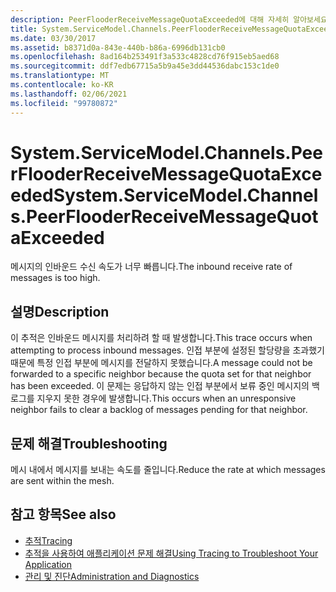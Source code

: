 ```yaml
---
description: PeerFlooderReceiveMessageQuotaExceeded에 대해 자세히 알아보세요.
title: System.ServiceModel.Channels.PeerFlooderReceiveMessageQuotaExceeded
ms.date: 03/30/2017
ms.assetid: b8371d0a-843e-440b-b86a-6996db131cb0
ms.openlocfilehash: 8ad164b253491f3a533c4828cd76f915eb5aed68
ms.sourcegitcommit: ddf7edb67715a5b9a45e3dd44536dabc153c1de0
ms.translationtype: MT
ms.contentlocale: ko-KR
ms.lasthandoff: 02/06/2021
ms.locfileid: "99780872"
---
```

# <a name="systemservicemodelchannelspeerflooderreceivemessagequotaexceeded"></a><span data-ttu-id="e788b-103">System.ServiceModel.Channels.PeerFlooderReceiveMessageQuotaExceeded</span><span class="sxs-lookup"><span data-stu-id="e788b-103">System.ServiceModel.Channels.PeerFlooderReceiveMessageQuotaExceeded</span></span>

<span data-ttu-id="e788b-104">메시지의 인바운드 수신 속도가 너무 빠릅니다.</span><span class="sxs-lookup"><span data-stu-id="e788b-104">The inbound receive rate of messages is too high.</span></span>  
  
## <a name="description"></a><span data-ttu-id="e788b-105">설명</span><span class="sxs-lookup"><span data-stu-id="e788b-105">Description</span></span>  

 <span data-ttu-id="e788b-106">이 추적은 인바운드 메시지를 처리하려 할 때 발생합니다.</span><span class="sxs-lookup"><span data-stu-id="e788b-106">This trace occurs when attempting to process inbound messages.</span></span> <span data-ttu-id="e788b-107">인접 부분에 설정된 할당량을 초과했기 때문에 특정 인접 부분에 메시지를 전달하지 못했습니다.</span><span class="sxs-lookup"><span data-stu-id="e788b-107">A message could not be forwarded to a specific neighbor because the quota set for that neighbor has been exceeded.</span></span> <span data-ttu-id="e788b-108">이 문제는 응답하지 않는 인접 부분에서 보류 중인 메시지의 백로그를 지우지 못한 경우에 발생합니다.</span><span class="sxs-lookup"><span data-stu-id="e788b-108">This occurs when an unresponsive neighbor fails to clear a backlog of messages pending for that neighbor.</span></span>  
  
## <a name="troubleshooting"></a><span data-ttu-id="e788b-109">문제 해결</span><span class="sxs-lookup"><span data-stu-id="e788b-109">Troubleshooting</span></span>  

 <span data-ttu-id="e788b-110">메시 내에서 메시지를 보내는 속도를 줄입니다.</span><span class="sxs-lookup"><span data-stu-id="e788b-110">Reduce the rate at which messages are sent within the mesh.</span></span>  
  
## <a name="see-also"></a><span data-ttu-id="e788b-111">참고 항목</span><span class="sxs-lookup"><span data-stu-id="e788b-111">See also</span></span>

- [<span data-ttu-id="e788b-112">추적</span><span class="sxs-lookup"><span data-stu-id="e788b-112">Tracing</span></span>](index.md)
- [<span data-ttu-id="e788b-113">추적을 사용하여 애플리케이션 문제 해결</span><span class="sxs-lookup"><span data-stu-id="e788b-113">Using Tracing to Troubleshoot Your Application</span></span>](using-tracing-to-troubleshoot-your-application.md)
- [<span data-ttu-id="e788b-114">관리 및 진단</span><span class="sxs-lookup"><span data-stu-id="e788b-114">Administration and Diagnostics</span></span>](../index.md)
